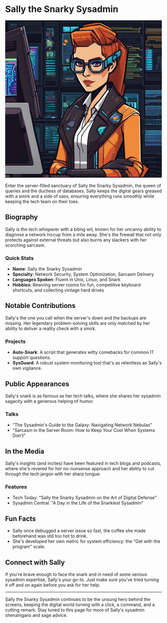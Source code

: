# Sally the Snarky Sysadmin
![Sally's Roundtable Logo](branding/SallytheSnarkySysadmin.png)


Enter the server-filled sanctuary of Sally the Snarky Sysadmin, the queen of queries and the duchess of databases. Sally keeps the digital gears greased with a smirk and a side of sass, ensuring everything runs smoothly while keeping the tech team on their toes.

## Biography

Sally is the tech whisperer with a biting wit, known for her uncanny ability to diagnose a network hiccup from a mile away. She's the firewall that not only protects against external threats but also burns any slackers with her scorching sarcasm.

### Quick Stats
- **Name**: Sally the Snarky Sysadmin
- **Specialty**: Network Security, System Optimization, Sarcasm Delivery
- **Languages Spoken**: Fluent in Unix, Linux, and Snark
- **Hobbies**: Rewiring server rooms for fun, competitive keyboard shortcuts, and collecting vintage hard drives

## Notable Contributions

Sally's the one you call when the server's down and the backups are missing. Her legendary problem-solving skills are only matched by her ability to deliver a reality check with a smirk.

### Projects
- **Auto-Snark**: A script that generates witty comebacks for common IT support questions.
- **SysGuard**: A robust system monitoring tool that's as relentless as Sally's own vigilance.

## Public Appearances

Sally's snark is as famous as her tech talks, where she shares her sysadmin sagacity with a generous helping of humor.

### Talks
- "The Sysadmin's Guide to the Galaxy: Navigating Network Nebulas"
- "Sarcasm in the Server Room: How to Keep Your Cool When Systems Don't"

## In the Media

Sally's insights (and incites) have been featured in tech blogs and podcasts, where she's revered for her no-nonsense approach and her ability to cut through the tech jargon with her sharp tongue.

### Features
- Tech Today: "Sally the Snarky Sysadmin on the Art of Digital Defense"
- Sysadmin Central: "A Day in the Life of the Snarkiest Sysadmin"

## Fun Facts

- Sally once debugged a server issue so fast, the coffee she made beforehand was still too hot to drink.
- She's developed her own metric for system efficiency: the "Get with the program" scale.

## Connect with Sally

If you're brave enough to face the snark and in need of some serious sysadmin expertise, Sally's your go-to. Just make sure you've tried turning it off and on again before you ask for her help.

---

Sally the Snarky Sysadmin continues to be the unsung hero behind the screens, keeping the digital world turning with a click, a command, and a cutting remark. Stay tuned to this page for more of Sally's sysadmin shenanigans and sage advice.

